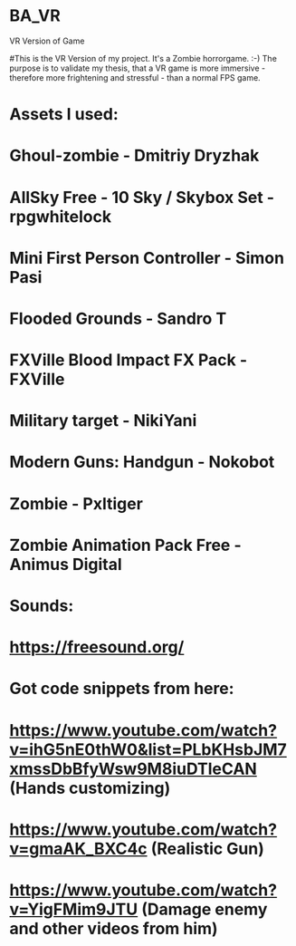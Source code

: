 # BA_VR
VR Version of Game

#This is the VR Version of my project. It's a Zombie horrorgame. :-) The purpose is to validate my thesis, that a VR game is more immersive - therefore more frightening and stressful - than a normal FPS game.

# Assets I used:
# Ghoul-zombie - Dmitriy Dryzhak
# AllSky Free - 10 Sky / Skybox Set - rpgwhitelock
# Mini First Person Controller - Simon Pasi
# Flooded Grounds - Sandro T
# FXVille Blood Impact FX Pack - FXVille
# Military target - NikiYani
# Modern Guns: Handgun - Nokobot
# Zombie - Pxltiger
# Zombie Animation Pack Free - Animus Digital

# Sounds:
# https://freesound.org/

# Got code snippets from here:
# https://www.youtube.com/watch?v=ihG5nE0thW0&list=PLbKHsbJM7xmssDbBfyWsw9M8iuDTleCAN (Hands customizing)

# https://www.youtube.com/watch?v=gmaAK_BXC4c (Realistic Gun)

# https://www.youtube.com/watch?v=YigFMim9JTU (Damage enemy and other videos from him)
